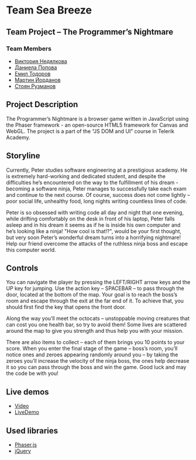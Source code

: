 # Team Sea Breeze

## Team Project – The Programmer’s Nightmare
### Team Members

* [Виктория Недялкова](https://github.com/Viki94)
* [Даниела Попова](https://github.com/DanielaPopova)
* [Емил Тодоров](https://github.com/emakkaa)
* [Мартин Йорданов](https://github.com/mkjordanov)
* [Стоян Рузманов](https://github.com/RuzmanovDev/)

## Project Description

The Programmer’s Nightmare is a browser game written in JavaScript using the
Phaser framework - an open-source HTML5 framework for Canvas and WebGL. The
project is a part of the “JS DOM and UI” course in Telerik Academy.


## Storyline

Currently, Peter studies software engineering at a prestigious academy. He is
extremely hard-working and dedicated student, and despite the difficulties he’s
encountered on the way to the fulfillment of his dream - becoming a software ninja,
Peter manages to successfully take each exam and continue to the next course. Of
course, success does not come lightly – poor social life, unhealthy food, long nights
writing countless lines of code. 


Peter is so obsessed with writing code all day and
night that one evening, while drifting comfortably on the desk in front of his laptop,
Peter falls asleep and in his dream it seems as if he is inside his own computer and
he’s looking like a ninja! "How cool is that!?", would be your first thought, but very
soon Peter’s wonderful dream turns into a horrifying nightmare! Help our friend
overcome the attacks of the ruthless ninja boss and escape this computer world.


## Controls

You can navigate the player by pressing the LEFT/RIGHT arrow keys and the UP key
for jumping. Use the action key – SPACEBAR – to pass through the door, located at
the bottom of the map. Your goal is to reach the boss’s room and escape through
the exit at the far end of it. To achieve that, you should first find the key that opens
the front door.

Along the way you’ll meet the octocats – unstoppable moving
creatures that can cost you one health bar, so try to avoid them! Some lives are
scattered around the map to give you strength and thus help you with your mission.

There are also items to collect – each of them brings you 10 points to your score.
When you enter the final stage of the game – boss’s room, you’ll notice ones and 
zeroes appearing randomly around you – by taking the zeroes you’ll increase the
velocity of the ninja boss, the ones help decrease it so you can pass through the
boss and win the game. Good luck and may the code be with you!

## Live demos

* [Video](https://www.youtube.com/watch?v=uLz1NKW2CkE)
* [LiveDemo](https://cdn.rawgit.com/DanielaPopova/JS-UI-DOM-TeamWork-SeaBreezeTeam/0af937b971571b1723ab9a0434aa1733b52dafef/game.html)

## Used libraries

* [Phaser.js](https://github.com/photonstorm/phaser)
* [jQuery](https://github.com/jquery/jquery)